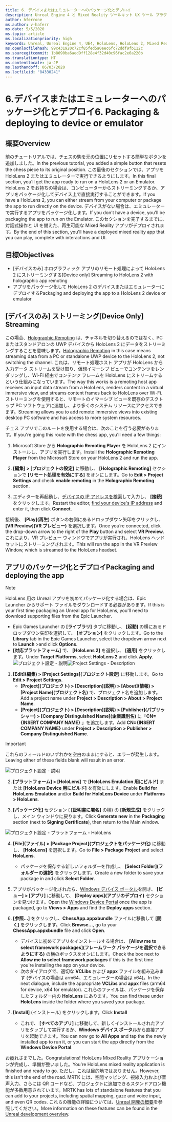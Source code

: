 ```yaml
---
title: 6. デバイスまたはエミュレーターへのパッケージ化とデプロイ
description: Unreal Engine 4 と Mixed Reality ツールキット UX ツール プラグインを使用して簡単なチェス アプリを構築するためのチュートリアル シリーズのパート 6 の 6
author: hferrone
ms.author: v-haferr
ms.date: 5/5/2020
ms.topic: article
ms.localizationpriority: high
keywords: Unreal, Unreal Engine 4, UE4, HoloLens, HoloLens 2, Mixed Reality, チュートリアル, 入門, mrtk, uxt, UX ツール, ドキュメント
ms.openlocfilehash: 99c431920c72cf85fed5a0eec6fc72ddf9fb112c
ms.sourcegitcommit: 1b8090ba6aed9ff128e4f32d40c96fac2e6a220b
ms.translationtype: HT
ms.contentlocale: ja-JP
ms.lasthandoff: 06/03/2020
ms.locfileid: "84330241"
---
```

# <a name="6-packaging--deploying-to-device-or-emulator"></a><span data-ttu-id="f2b07-104">6.デバイスまたはエミュレーターへのパッケージ化とデプロイ</span><span class="sxs-lookup"><span data-stu-id="f2b07-104">6. Packaging & deploying to device or emulator</span></span>

## <a name="overview"></a><span data-ttu-id="f2b07-105">概要</span><span class="sxs-lookup"><span data-stu-id="f2b07-105">Overview</span></span>

<span data-ttu-id="f2b07-106">前のチュートリアルでは、チェスの駒を元の位置にリセットする簡単なボタンを追加しました。</span><span class="sxs-lookup"><span data-stu-id="f2b07-106">In the previous tutorial, you added a simple button that resets the chess piece to its original position.</span></span> <span data-ttu-id="f2b07-107">この最後のセクションでは、アプリを HoloLens 2 またはエミュレーターで実行できるようにします。</span><span class="sxs-lookup"><span data-stu-id="f2b07-107">In this final section, you'll get the app ready to run on a HoloLens 2 or an Emulator.</span></span> <span data-ttu-id="f2b07-108">HoloLens 2 をお持ちの場合は、コンピューターからストリーミングするか、アプリをパッケージ化してデバイス上で直接実行することができます。</span><span class="sxs-lookup"><span data-stu-id="f2b07-108">If you have a HoloLens 2, you can either stream from your computer or package the app to run directly on the device.</span></span> <span data-ttu-id="f2b07-109">デバイスがない場合は、エミュレーターで実行するアプリをパッケージ化します。</span><span class="sxs-lookup"><span data-stu-id="f2b07-109">If you don't have a device, you'll be packaging the app to run on the Emulator.</span></span> <span data-ttu-id="f2b07-110">このセクションを完了するまでに、対話式操作と UI を備えた、再生可能な Mixed Reality アプリがデプロイされます。</span><span class="sxs-lookup"><span data-stu-id="f2b07-110">By the end of this section, you'll have a deployed mixed reality app that you can play, complete with interactions and UI.</span></span>

## <a name="objectives"></a><span data-ttu-id="f2b07-111">目標</span><span class="sxs-lookup"><span data-stu-id="f2b07-111">Objectives</span></span>

* <span data-ttu-id="f2b07-112">[デバイスのみ] ホログラフィック アプリのリモート処理によって HoloLens 2 にストリーミングする</span><span class="sxs-lookup"><span data-stu-id="f2b07-112">[Device only] Streaming to HoloLens 2 with holographic app remoting</span></span>
* <span data-ttu-id="f2b07-113">アプリをパッケージ化して HoloLens 2 のデバイスまたはエミュレーターにデプロイする</span><span class="sxs-lookup"><span data-stu-id="f2b07-113">Packaging and deploying the app to a HoloLens 2 device or emulator</span></span>

## <a name="device-only-streaming"></a><span data-ttu-id="f2b07-114">[デバイスのみ] ストリーミング</span><span class="sxs-lookup"><span data-stu-id="f2b07-114">[Device Only] Streaming</span></span>
<span data-ttu-id="f2b07-115">この場合、[Holographic Remoting](https://docs.microsoft.com/windows/mixed-reality/add-holographic-remoting) は、チャネルを切り替えるのではなく、PC またはスタンドアロンの UWP デバイスから HoloLens 2 にデータをストリーミングすることを意味します。</span><span class="sxs-lookup"><span data-stu-id="f2b07-115">[Holographic Remoting](https://docs.microsoft.com/windows/mixed-reality/add-holographic-remoting) in this case means streaming data from a PC or standalone UWP device to the HoloLens 2, not switching the channel.</span></span> <span data-ttu-id="f2b07-116">これは、リモート処理ホスト アプリが HoloLens から入力データ ストリームを受け取り、仮想イマーシブ ビューでコンテンツをレンダリングし、Wi-Fi 経由でコンテンツ フレームを HoloLens にストリームするという仕組みになっています。</span><span class="sxs-lookup"><span data-stu-id="f2b07-116">The way this works is a remoting host app receives an input data stream from a HoloLens, renders content in a virtual immersive view, and streams content frames back to HoloLens over Wi-Fi.</span></span> <span data-ttu-id="f2b07-117">ストリーミングを使用すると、リモートのイマーシブ ビューを既存のデスクトップ PC ソフトウェアに追加し、より多くのシステム リソースにアクセスできます。</span><span class="sxs-lookup"><span data-stu-id="f2b07-117">Streaming allows you to add remote immersive views into existing desktop PC software and has access to more system resources.</span></span> 

<span data-ttu-id="f2b07-118">チェス アプリでこのルートを使用する場合は、次のことを行う必要があります。</span><span class="sxs-lookup"><span data-stu-id="f2b07-118">If you're going this route with the chess app, you'll need a few things:</span></span>

1.  <span data-ttu-id="f2b07-119">Microsoft Store から **Holographic Remoting Player** を HoloLens 2 にインストールし、アプリを実行します。</span><span class="sxs-lookup"><span data-stu-id="f2b07-119">Install the **Holographic Remoting Player** from the Microsoft Store on your HoloLens 2 and run the app.</span></span>

2.  <span data-ttu-id="f2b07-120">**[編集] > [プロジェクトの設定]** に移動し、 **[Holographic Remoting]** セクションで **[リモート処理を有効にする]** をオンにします。</span><span class="sxs-lookup"><span data-stu-id="f2b07-120">Go to **Edit > Project Settings** and check **enable remoting** in the **Holographic Remoting** section.</span></span>

3.  <span data-ttu-id="f2b07-121">エディターを再起動し、[デバイスの IP アドレスを検索](https://docs.microsoft.com/windows/uwp/debug-test-perf/device-portal-hololens#connect-over-wi-fi)して入力し、 **[接続]** をクリックします。</span><span class="sxs-lookup"><span data-stu-id="f2b07-121">Restart the editor, [find your device's IP address](https://docs.microsoft.com/windows/uwp/debug-test-perf/device-portal-hololens#connect-over-wi-fi) and enter it, then click **Connect**.</span></span>

<span data-ttu-id="f2b07-122">接続後、 **[Play]\(再生\)** ボタンの右側にあるドロップダウン矢印をクリックし、 **[VR Preview]\(VR プレビュー\)** を選択します。</span><span class="sxs-lookup"><span data-stu-id="f2b07-122">Once you’re connected, click the drop-down arrow to the right of the **Play** button and select **VR Preview**.</span></span> <span data-ttu-id="f2b07-123">これにより、VR プレビュー ウィンドウでアプリが実行され、HoloLens ヘッドセットにストリーミングされます。</span><span class="sxs-lookup"><span data-stu-id="f2b07-123">This will run the app in the VR Preview Window, which is streamed to the HoloLens headset.</span></span> 

## <a name="packaging-and-deploying-the-app"></a><span data-ttu-id="f2b07-124">アプリのパッケージ化とデプロイ</span><span class="sxs-lookup"><span data-stu-id="f2b07-124">Packaging and deploying the app</span></span> 

>[!NOTE]
><span data-ttu-id="f2b07-125">HoloLens 用の Unreal アプリを初めてパッケージ化する場合は、Epic Launcher からサポート ファイルをダウンロードする必要があります。</span><span class="sxs-lookup"><span data-stu-id="f2b07-125">If this is your first time packaging an Unreal app for HoloLens, you'll need to download supporting files from the Epic Launcher.</span></span> 
>- <span data-ttu-id="f2b07-126">Epic Games Launcher の **[ライブラリ]** タブに移動し、 **[起動]** の横にあるドロップダウン矢印を選択して、 **[オプション]** をクリックします。</span><span class="sxs-lookup"><span data-stu-id="f2b07-126">Go to the **Library** tab in the Epic Games Launcher, select the dropdown arrow next to **Launch** >and click **Options**.</span></span> 
>- <span data-ttu-id="f2b07-127">**[対応プラットフォーム]** で、 **[HoloLens 2]** を選択し、 **[適用]** をクリックします。</span><span class="sxs-lookup"><span data-stu-id="f2b07-127">Under **Target Platforms**, select **HoloLens 2** and click **Apply**.</span></span> 
><span data-ttu-id="f2b07-128">![プロジェクト設定 - 説明](images/unreal-uxt/6-installationoptions.PNG)</span><span class="sxs-lookup"><span data-stu-id="f2b07-128">![Project Settings - Description](images/unreal-uxt/6-installationoptions.PNG)</span></span>

1.  <span data-ttu-id="f2b07-129">**[Edit]\(編集\) > [Project Settings]\(プロジェクト設定\)** に移動します。</span><span class="sxs-lookup"><span data-stu-id="f2b07-129">Go to **Edit > Project Settings**.</span></span> 
    * <span data-ttu-id="f2b07-130">**[Project]\(プロジェクト\) > [Description]\(説明\) > [About]\(情報\) > [Project Name]\(プロジェクト名\)** で、プロジェクト名を追加します。</span><span class="sxs-lookup"><span data-stu-id="f2b07-130">Add a project name under **Project > Description > About > Project Name**.</span></span> 
    * <span data-ttu-id="f2b07-131">**[Project]\(プロジェクト\) > [Description]\(説明\) > [Publisher]\(パブリッシャー\) > [Company Distinguished Name]\(企業識別名\)** に「**CN={INSERT COMPANY NAME}** 」を追加します。</span><span class="sxs-lookup"><span data-stu-id="f2b07-131">Add **CN={INSERT COMPANY NAME}** under **Project > Description > Publisher > Company Distinguished Name**.</span></span>

> [!IMPORTANT]
> <span data-ttu-id="f2b07-132">これらのフィールドのいずれかを空白のままにすると、エラーが発生します。</span><span class="sxs-lookup"><span data-stu-id="f2b07-132">Leaving either of these fields blank will result in an error.</span></span> 

![プロジェクト設定 - 説明](images/unreal-uxt/6-cn.PNG)

2.  <span data-ttu-id="f2b07-134">**[プラットフォーム] > [HoloLens]** で **[HoloLens Emulation 用にビルド]** または **[HoloLens Device 用にビルド]** を有効にします。</span><span class="sxs-lookup"><span data-stu-id="f2b07-134">Enable **Build for HoloLens Emulation** and/or **Build for HoloLens Device** under **Platforms > HoloLens**.</span></span>

3.  <span data-ttu-id="f2b07-135">**[パッケージ化]** セクション ( **[証明書に署名]** の横) の **[新規生成]** をクリックし、メイン ウィンドウに戻ります。</span><span class="sxs-lookup"><span data-stu-id="f2b07-135">Click **Generate new** in the **Packaging** section (next to **Signing Certificate**), then return to the Main window.</span></span>

![プロジェクト設定 - プラットフォーム - HoloLens](images/unreal-uxt/6-packaging.PNG)

4.  <span data-ttu-id="f2b07-137">**[File]\(ファイル\) > [Package Project]\(プロジェクトをパッケージ化\)** に移動し、 **[HoloLens]** を選択します。</span><span class="sxs-lookup"><span data-stu-id="f2b07-137">Go to **File > Package Project** and select **HoloLens**.</span></span> 
    * <span data-ttu-id="f2b07-138">パッケージを保存する新しいフォルダーを作成し、 **[Select Folder]\(フォルダーの選択\)** をクリックします。</span><span class="sxs-lookup"><span data-stu-id="f2b07-138">Create a new folder to save your package in and click **Select Folder**.</span></span> 

5.  <span data-ttu-id="f2b07-139">アプリがパッケージ化されたら、[Windows デバイス ポータル](https://docs.microsoft.com/windows/mixed-reality/using-the-windows-device-portal)を開き、 **[ビュー] > [アプリ]** に移動して、 **[Deploy apps]\(アプリのデプロイ\)** セクションを見つけます。</span><span class="sxs-lookup"><span data-stu-id="f2b07-139">Open the [Windows Device Portal](https://docs.microsoft.com/windows/mixed-reality/using-the-windows-device-portal) once the app is packaged, go to **Views > Apps** and find the **Deploy apps** section.</span></span>

6.  <span data-ttu-id="f2b07-140">**[参照...]** をクリックし、**ChessApp.appxbundle** ファイルに移動して **[開く]** をクリックします。</span><span class="sxs-lookup"><span data-stu-id="f2b07-140">Click **Browse...**, go to your **ChessApp.appxbundle** file and click **Open**.</span></span> 

    * <span data-ttu-id="f2b07-141">デバイスに初めてアプリをインストールする場合は、 **[Allow me to select framework packages]\(フレームワーク パッケージを選択できるようにする\)** の横のボックスをオンにします。</span><span class="sxs-lookup"><span data-stu-id="f2b07-141">Check the box next to **Allow me to select framework packages** if this is the first time you're installing the app on your device.</span></span> 
    * <span data-ttu-id="f2b07-142">次のダイアログで、適切な **VCLibs** および **appx** ファイルを組み込みます (デバイスの場合は arm64、エミュレーターの場合は x64)。</span><span class="sxs-lookup"><span data-stu-id="f2b07-142">In the next dialogue, include the appropriate **VCLibs** and **appx** files (arm64 for device, x64 for emulator).</span></span> <span data-ttu-id="f2b07-143">これらのファイルは、パッケージを保存したフォルダー内の **HoloLens** にあります。</span><span class="sxs-lookup"><span data-stu-id="f2b07-143">You can find these under **HoloLens** inside the folder where you saved your package.</span></span>

7.  <span data-ttu-id="f2b07-144">**[Install]** (インストール) をクリックします。</span><span class="sxs-lookup"><span data-stu-id="f2b07-144">Click **Install**</span></span>
    * <span data-ttu-id="f2b07-145">これで、 **[すべてのアプリ]** に移動して、新しくインストールされたアプリをタップして実行するか、**Windows デバイス ポータル**から直接アプリを起動できます。</span><span class="sxs-lookup"><span data-stu-id="f2b07-145">You can now go to **All Apps** and tap the the newly installed app to run it, or you can start the app directly from the **Windows Device Portal**.</span></span> 

<span data-ttu-id="f2b07-146">お疲れさまでした。</span><span class="sxs-lookup"><span data-stu-id="f2b07-146">Congratulations!</span></span> <span data-ttu-id="f2b07-147">HoloLens Mixed Reality アプリケーションが完成し、準備が整いました。</span><span class="sxs-lookup"><span data-stu-id="f2b07-147">You're HoloLens mixed reality application is finished and ready to go.</span></span> <span data-ttu-id="f2b07-148">ただし、これは目的地ではありません。</span><span class="sxs-lookup"><span data-stu-id="f2b07-148">However, this isn't the end of the road.</span></span> <span data-ttu-id="f2b07-149">MRTK には、空間マッピング、視線入力および音声入力、さらには QR コードなど、プロジェクトに追加できるスタンドアロン機能が多数用意されています。</span><span class="sxs-lookup"><span data-stu-id="f2b07-149">MRTK has lots of standalone features that you can add to your projects, including spatial mapping, gaze and voice input, and even QR codes.</span></span> <span data-ttu-id="f2b07-150">これらの機能の詳細については、[Unreal 開発の概要](https://docs.microsoft.com/windows/mixed-reality/unreal-development-overview)を参照してください。</span><span class="sxs-lookup"><span data-stu-id="f2b07-150">More information on these features can be found in the [Unreal development overview](https://docs.microsoft.com/windows/mixed-reality/unreal-development-overview).</span></span>